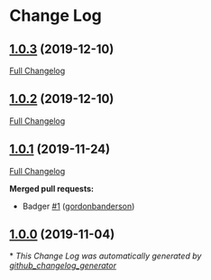 # Change Log

## [1.0.3](https://github.com/gordonbanderson/silverstripe-sluggable/tree/1.0.3) (2019-12-10)
[Full Changelog](https://github.com/gordonbanderson/silverstripe-sluggable/compare/1.0.2...1.0.3)

## [1.0.2](https://github.com/gordonbanderson/silverstripe-sluggable/tree/1.0.2) (2019-12-10)
[Full Changelog](https://github.com/gordonbanderson/silverstripe-sluggable/compare/1.0.1...1.0.2)

## [1.0.1](https://github.com/gordonbanderson/silverstripe-sluggable/tree/1.0.1) (2019-11-24)
[Full Changelog](https://github.com/gordonbanderson/silverstripe-sluggable/compare/1.0.0...1.0.1)

**Merged pull requests:**

- Badger [\#1](https://github.com/gordonbanderson/silverstripe-sluggable/pull/1) ([gordonbanderson](https://github.com/gordonbanderson))

## [1.0.0](https://github.com/gordonbanderson/silverstripe-sluggable/tree/1.0.0) (2019-11-04)


\* *This Change Log was automatically generated by [github_changelog_generator](https://github.com/skywinder/Github-Changelog-Generator)*